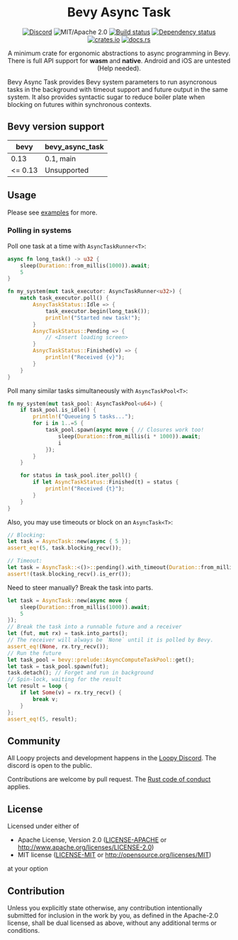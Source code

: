 <div align="center">

# Bevy Async Task

[![Discord](https://img.shields.io/discord/913957940560531456.svg?label=Loopy&logo=discord&logoColor=ffffff&color=ffffff&labelColor=000000)](https://discord.gg/zrjnQzdjCB)
![MIT/Apache 2.0](https://img.shields.io/badge/license-MIT%2FApache-blue.svg)
[![Build status](https://github.com/loopystudios/bevy_async_task/workflows/CI/badge.svg)](https://github.com/loopystudios/bevy_async_task/actions)
[![Dependency status](https://deps.rs/repo/github/loopystudios/bevy_async_task/status.svg)](https://deps.rs/repo/github/loopystudios/bevy_async_task)
[![crates.io](https://img.shields.io/crates/v/bevy_async_task.svg)](https://crates.io/crates/bevy_async_task)
[![docs.rs](https://img.shields.io/docsrs/bevy_async_task)](https://docs.rs/bevy_async_task)

A minimum crate for ergonomic abstractions to async programming in Bevy. There is full API support for **wasm** and **native**. Android and iOS are untested (Help needed).

</div>

Bevy Async Task provides Bevy system parameters to run asyncronous tasks in the background with timeout support and future output in the same system. It also provides syntactic sugar to reduce boiler plate when blocking on futures within synchronous contexts.

## Bevy version support

|bevy|bevy_async_task|
|---|---|
|0.13|0.1, main|
|<= 0.13|Unsupported|

## Usage

Please see [examples](examples/) for more.

### Polling in systems

Poll one task at a time with `AsyncTaskRunner<T>`:

```rust
async fn long_task() -> u32 {
    sleep(Duration::from_millis(1000)).await;
    5
}

fn my_system(mut task_executor: AsyncTaskRunner<u32>) {
    match task_executor.poll() {
        AsnycTaskStatus::Idle => {
            task_executor.begin(long_task());
            println!("Started new task!");
        }
        AsnycTaskStatus::Pending => {
            // <Insert loading screen>
        }
        AsnycTaskStatus::Finished(v) => {
            println!("Received {v}");
        }
    }
}
```

Poll many similar tasks simultaneously with `AsyncTaskPool<T>`:

```rust
fn my_system(mut task_pool: AsyncTaskPool<u64>) {
    if task_pool.is_idle() {
        println!("Queueing 5 tasks...");
        for i in 1..=5 {
            task_pool.spawn(async move { // Closures work too!
                sleep(Duration::from_millis(i * 1000)).await;
                i
            });
        }
    }

    for status in task_pool.iter_poll() {
        if let AsyncTaskStatus::Finished(t) = status {
            println!("Received {t}");
        }
    }
}
```

Also, you may use timeouts or block on an `AsyncTask<T>`:

```rust
// Blocking:
let task = AsyncTask::new(async { 5 });
assert_eq!(5, task.blocking_recv());

// Timeout:
let task = AsyncTask::<()>::pending().with_timeout(Duration::from_millis(10));
assert!(task.blocking_recv().is_err());
```

Need to steer manually? Break the task into parts.

```rust
let task = AsyncTask::new(async move {
    sleep(Duration::from_millis(1000)).await;
    5
});
// Break the task into a runnable future and a receiver
let (fut, mut rx) = task.into_parts();
// The receiver will always be `None` until it is polled by Bevy.
assert_eq!(None, rx.try_recv());
// Run the future
let task_pool = bevy::prelude::AsyncComputeTaskPool::get();
let task = task_pool.spawn(fut);
task.detach(); // Forget and run in background
// Spin-lock, waiting for the result
let result = loop {
    if let Some(v) = rx.try_recv() {
        break v;
    }
};
assert_eq!(5, result);
```

## Community

All Loopy projects and development happens in the [Loopy Discord](https://discord.gg/zrjnQzdjCB). The discord is open to the public.

Contributions are welcome by pull request. The [Rust code of conduct](https://www.rust-lang.org/policies/code-of-conduct) applies.

## License

Licensed under either of

- Apache License, Version 2.0
   ([LICENSE-APACHE](LICENSE-APACHE) or <http://www.apache.org/licenses/LICENSE-2.0>)
- MIT license
   ([LICENSE-MIT](LICENSE-MIT) or <http://opensource.org/licenses/MIT>)

at your option

## Contribution

Unless you explicitly state otherwise, any contribution intentionally submitted
for inclusion in the work by you, as defined in the Apache-2.0 license, shall be
dual licensed as above, without any additional terms or conditions.

